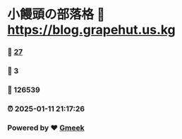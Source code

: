 # 小饅頭の部落格 :link: https://blog.grapehut.us.kg 
### :page_facing_up: [27](https://blog.grapehut.us.kg/tag.html) 
### :speech_balloon: 3 
### :hibiscus: 126539 
### :alarm_clock: 2025-01-11 21:17:26 
### Powered by :heart: [Gmeek](https://github.com/Meekdai/Gmeek)
